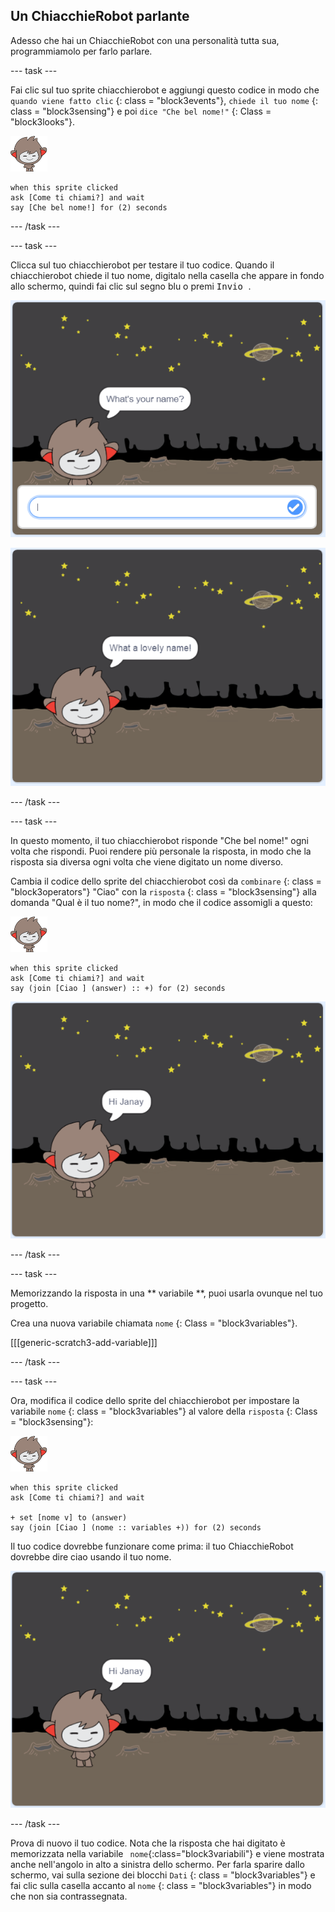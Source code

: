 ## Un ChiacchieRobot parlante

Adesso che hai un ChiacchieRobot con una personalità tutta sua, programmiamolo per farlo parlare.

\--- task \---

Fai clic sul tuo sprite chiacchierobot e aggiungi questo codice in modo che ` quando viene fatto clic ` {: class = "block3events"}, ` chiede il tuo nome ` {: class = "block3sensing"} e poi ` dice "Che bel nome!" ` {: Class = "block3looks"}.

![sprite nano](images/nano-sprite.png)

```blocks3
when this sprite clicked
ask [Come ti chiami?] and wait
say [Che bel nome!] for (2) seconds
```

\--- /task \---

\--- task \---

Clicca sul tuo chiacchierobot per testare il tuo codice. Quando il chiacchierobot chiede il tuo nome, digitalo nella casella che appare in fondo allo schermo, quindi fai clic sul segno blu o premi <kbd> Invio </kbd>.

![Testare la risposta del ChiacchieRobot](images/chatbot-ask-test1.png)

![Testare la risposta del ChiacchieRobot](images/chatbot-ask-test2.png)

\--- /task \---

\--- task \---

In questo momento, il tuo chiacchierobot risponde "Che bel nome!" ogni volta che rispondi. Puoi rendere più personale la risposta, in modo che la risposta sia diversa ogni volta che viene digitato un nome diverso.

Cambia il codice dello sprite del chiacchierobot così da ` combinare ` {: class = "block3operators"} "Ciao" con la ` risposta ` {: class = "block3sensing"} alla domanda "Qual è il tuo nome?", in modo che il codice assomigli a questo:

![sprite nano](images/nano-sprite.png)

```blocks3
when this sprite clicked
ask [Come ti chiami?] and wait
say (join [Ciao ] (answer) :: +) for (2) seconds
```

![Testare una risposta personalizzata](images/chatbot-answer-test.png)

\--- /task \---

\--- task \---

Memorizzando la risposta in una ** variabile **, puoi usarla ovunque nel tuo progetto.

Crea una nuova variabile chiamata ` nome ` {: Class = "block3variables"}.

[[[generic-scratch3-add-variable]]]

\--- /task \---

\--- task \---

Ora, modifica il codice dello sprite del chiacchierobot per impostare la variabile ` nome ` {: class = "block3variables"} al valore della ` risposta ` {: Class = "block3sensing"}:

![sprite nano](images/nano-sprite.png)

```blocks3
when this sprite clicked
ask [Come ti chiami?] and wait

+ set [nome v] to (answer)
say (join [Ciao ] (nome :: variables +)) for (2) seconds
```

Il tuo codice dovrebbe funzionare come prima: il tuo ChiacchieRobot dovrebbe dire ciao usando il tuo nome.

![Testare una risposta personalizzata](images/chatbot-answer-test.png)

\--- /task \---

Prova di nuovo il tuo codice. Nota che la risposta che hai digitato è memorizzata nella variabile ` nome`{:class="block3variabili"} e viene mostrata anche nell'angolo in alto a sinistra dello schermo. Per farla sparire dallo schermo, vai sulla sezione dei blocchi ` Dati ` {: class = "block3variables"} e fai clic sulla casella accanto al ` nome ` {: class = "block3variables"} in modo che non sia contrassegnata.